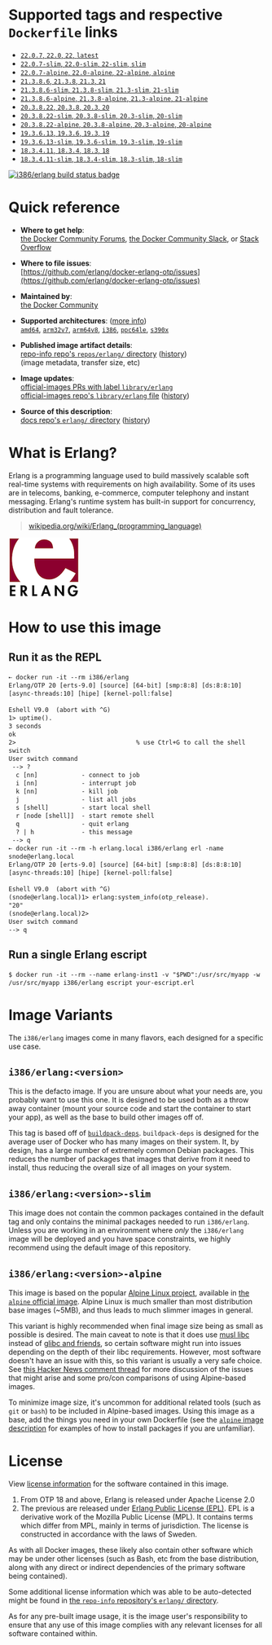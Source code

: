 <!--

********************************************************************************

WARNING:

    DO NOT EDIT "erlang/README.md"

    IT IS AUTO-GENERATED

    (from the other files in "erlang/" combined with a set of templates)

********************************************************************************

-->

# Supported tags and respective `Dockerfile` links

-	[`22.0.7`, `22.0`, `22`, `latest`](https://github.com/erlang/docker-erlang-otp/blob/3765be4573e249004e48a5de9c94127a214b1e6f/22/Dockerfile)
-	[`22.0.7-slim`, `22.0-slim`, `22-slim`, `slim`](https://github.com/erlang/docker-erlang-otp/blob/3765be4573e249004e48a5de9c94127a214b1e6f/22/slim/Dockerfile)
-	[`22.0.7-alpine`, `22.0-alpine`, `22-alpine`, `alpine`](https://github.com/erlang/docker-erlang-otp/blob/3765be4573e249004e48a5de9c94127a214b1e6f/22/alpine/Dockerfile)
-	[`21.3.8.6`, `21.3.8`, `21.3`, `21`](https://github.com/erlang/docker-erlang-otp/blob/dea784475e2486b5662146b4b8dbd4ed89e518cf/21/Dockerfile)
-	[`21.3.8.6-slim`, `21.3.8-slim`, `21.3-slim`, `21-slim`](https://github.com/erlang/docker-erlang-otp/blob/dea784475e2486b5662146b4b8dbd4ed89e518cf/21/slim/Dockerfile)
-	[`21.3.8.6-alpine`, `21.3.8-alpine`, `21.3-alpine`, `21-alpine`](https://github.com/erlang/docker-erlang-otp/blob/dea784475e2486b5662146b4b8dbd4ed89e518cf/21/alpine/Dockerfile)
-	[`20.3.8.22`, `20.3.8`, `20.3`, `20`](https://github.com/erlang/docker-erlang-otp/blob/299fa43909e0d67d0be22fba6e0ead5532ff73d6/20/Dockerfile)
-	[`20.3.8.22-slim`, `20.3.8-slim`, `20.3-slim`, `20-slim`](https://github.com/erlang/docker-erlang-otp/blob/299fa43909e0d67d0be22fba6e0ead5532ff73d6/20/slim/Dockerfile)
-	[`20.3.8.22-alpine`, `20.3.8-alpine`, `20.3-alpine`, `20-alpine`](https://github.com/erlang/docker-erlang-otp/blob/299fa43909e0d67d0be22fba6e0ead5532ff73d6/20/alpine/Dockerfile)
-	[`19.3.6.13`, `19.3.6`, `19.3`, `19`](https://github.com/erlang/docker-erlang-otp/blob/7b9e1d54cf93f53b9ace21b9103588c77c198d2f/19/Dockerfile)
-	[`19.3.6.13-slim`, `19.3.6-slim`, `19.3-slim`, `19-slim`](https://github.com/erlang/docker-erlang-otp/blob/7b9e1d54cf93f53b9ace21b9103588c77c198d2f/19/slim/Dockerfile)
-	[`18.3.4.11`, `18.3.4`, `18.3`, `18`](https://github.com/erlang/docker-erlang-otp/blob/8815a0c2ce5282dbf08553f602e5214e4e9631ce/18/Dockerfile)
-	[`18.3.4.11-slim`, `18.3.4-slim`, `18.3-slim`, `18-slim`](https://github.com/erlang/docker-erlang-otp/blob/145d4a0002206e003cc76c8719b6264529165889/18/slim/Dockerfile)

[![i386/erlang build status badge](https://img.shields.io/jenkins/s/https/doi-janky.infosiftr.net/job/multiarch/job/i386/job/erlang.svg?label=i386/erlang%20%20build%20job)](https://doi-janky.infosiftr.net/job/multiarch/job/i386/job/erlang/)

# Quick reference

-	**Where to get help**:  
	[the Docker Community Forums](https://forums.docker.com/), [the Docker Community Slack](https://blog.docker.com/2016/11/introducing-docker-community-directory-docker-community-slack/), or [Stack Overflow](https://stackoverflow.com/search?tab=newest&q=docker)

-	**Where to file issues**:  
	[https://github.com/erlang/docker-erlang-otp/issues](https://github.com/erlang/docker-erlang-otp/issues)

-	**Maintained by**:  
	[the Docker Community](https://github.com/erlang/docker-erlang-otp)

-	**Supported architectures**: ([more info](https://github.com/docker-library/official-images#architectures-other-than-amd64))  
	[`amd64`](https://hub.docker.com/r/amd64/erlang/), [`arm32v7`](https://hub.docker.com/r/arm32v7/erlang/), [`arm64v8`](https://hub.docker.com/r/arm64v8/erlang/), [`i386`](https://hub.docker.com/r/i386/erlang/), [`ppc64le`](https://hub.docker.com/r/ppc64le/erlang/), [`s390x`](https://hub.docker.com/r/s390x/erlang/)

-	**Published image artifact details**:  
	[repo-info repo's `repos/erlang/` directory](https://github.com/docker-library/repo-info/blob/master/repos/erlang) ([history](https://github.com/docker-library/repo-info/commits/master/repos/erlang))  
	(image metadata, transfer size, etc)

-	**Image updates**:  
	[official-images PRs with label `library/erlang`](https://github.com/docker-library/official-images/pulls?q=label%3Alibrary%2Ferlang)  
	[official-images repo's `library/erlang` file](https://github.com/docker-library/official-images/blob/master/library/erlang) ([history](https://github.com/docker-library/official-images/commits/master/library/erlang))

-	**Source of this description**:  
	[docs repo's `erlang/` directory](https://github.com/docker-library/docs/tree/master/erlang) ([history](https://github.com/docker-library/docs/commits/master/erlang))

# What is Erlang?

Erlang is a programming language used to build massively scalable soft real-time systems with requirements on high availability. Some of its uses are in telecoms, banking, e-commerce, computer telephony and instant messaging. Erlang's runtime system has built-in support for concurrency, distribution and fault tolerance.

> [wikipedia.org/wiki/Erlang_(programming_language)](https://en.wikipedia.org/wiki/Erlang_%28programming_language%29)

![logo](https://raw.githubusercontent.com/docker-library/docs/4144083772e02655d41aa10d6467aaf1e99fa77b/erlang/logo.png)

# How to use this image

## Run it as the REPL

```console
➸ docker run -it --rm i386/erlang
Erlang/OTP 20 [erts-9.0] [source] [64-bit] [smp:8:8] [ds:8:8:10] [async-threads:10] [hipe] [kernel-poll:false]

Eshell V9.0  (abort with ^G)
1> uptime().
3 seconds
ok
2>                                 % use Ctrl+G to call the shell switch
User switch command
 --> ?
  c [nn]            - connect to job
  i [nn]            - interrupt job
  k [nn]            - kill job
  j                 - list all jobs
  s [shell]         - start local shell
  r [node [shell]]  - start remote shell
  q                 - quit erlang
  ? | h             - this message
 --> q
➸ docker run -it --rm -h erlang.local i386/erlang erl -name snode@erlang.local
Erlang/OTP 20 [erts-9.0] [source] [64-bit] [smp:8:8] [ds:8:8:10] [async-threads:10] [hipe] [kernel-poll:false]

Eshell V9.0  (abort with ^G)
(snode@erlang.local)1> erlang:system_info(otp_release).
"20"
(snode@erlang.local)2>
User switch command
--> q
```

## Run a single Erlang escript

```console
$ docker run -it --rm --name erlang-inst1 -v "$PWD":/usr/src/myapp -w /usr/src/myapp i386/erlang escript your-escript.erl
```

# Image Variants

The `i386/erlang` images come in many flavors, each designed for a specific use case.

## `i386/erlang:<version>`

This is the defacto image. If you are unsure about what your needs are, you probably want to use this one. It is designed to be used both as a throw away container (mount your source code and start the container to start your app), as well as the base to build other images off of.

This tag is based off of [`buildpack-deps`](https://hub.docker.com/_/buildpack-deps/). `buildpack-deps` is designed for the average user of Docker who has many images on their system. It, by design, has a large number of extremely common Debian packages. This reduces the number of packages that images that derive from it need to install, thus reducing the overall size of all images on your system.

## `i386/erlang:<version>-slim`

This image does not contain the common packages contained in the default tag and only contains the minimal packages needed to run `i386/erlang`. Unless you are working in an environment where *only* the `i386/erlang` image will be deployed and you have space constraints, we highly recommend using the default image of this repository.

## `i386/erlang:<version>-alpine`

This image is based on the popular [Alpine Linux project](http://alpinelinux.org), available in [the `alpine` official image](https://hub.docker.com/_/alpine). Alpine Linux is much smaller than most distribution base images (~5MB), and thus leads to much slimmer images in general.

This variant is highly recommended when final image size being as small as possible is desired. The main caveat to note is that it does use [musl libc](http://www.musl-libc.org) instead of [glibc and friends](http://www.etalabs.net/compare_libcs.html), so certain software might run into issues depending on the depth of their libc requirements. However, most software doesn't have an issue with this, so this variant is usually a very safe choice. See [this Hacker News comment thread](https://news.ycombinator.com/item?id=10782897) for more discussion of the issues that might arise and some pro/con comparisons of using Alpine-based images.

To minimize image size, it's uncommon for additional related tools (such as `git` or `bash`) to be included in Alpine-based images. Using this image as a base, add the things you need in your own Dockerfile (see the [`alpine` image description](https://hub.docker.com/_/alpine/) for examples of how to install packages if you are unfamiliar).

# License

View [license information](http://www.erlang.org/about.html) for the software contained in this image.

1.	From OTP 18 and above, Erlang is released under Apache License 2.0
2.	The previous are released under [Erlang Public License (EPL)](http://www.erlang.org/EPLICENSE). EPL is a derivative work of the Mozilla Public License (MPL). It contains terms which differ from MPL, mainly in terms of jurisdiction. The license is constructed in accordance with the laws of Sweden.

As with all Docker images, these likely also contain other software which may be under other licenses (such as Bash, etc from the base distribution, along with any direct or indirect dependencies of the primary software being contained).

Some additional license information which was able to be auto-detected might be found in [the `repo-info` repository's `erlang/` directory](https://github.com/docker-library/repo-info/tree/master/repos/erlang).

As for any pre-built image usage, it is the image user's responsibility to ensure that any use of this image complies with any relevant licenses for all software contained within.
